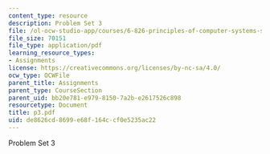 ```yaml
---
content_type: resource
description: Problem Set 3
file: /ol-ocw-studio-app/courses/6-826-principles-of-computer-systems-spring-2002/de8626cd8699e68f164ccf0e5235ac22_p3.pdf
file_size: 70151
file_type: application/pdf
learning_resource_types:
- Assignments
license: https://creativecommons.org/licenses/by-nc-sa/4.0/
ocw_type: OCWFile
parent_title: Assignments
parent_type: CourseSection
parent_uid: bb20e781-e979-8150-7a2b-e2617526c898
resourcetype: Document
title: p3.pdf
uid: de8626cd-8699-e68f-164c-cf0e5235ac22
---
```

Problem Set 3